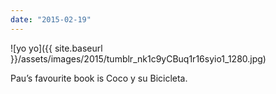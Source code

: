 ```yaml
---
date: "2015-02-19"
---
```


![yo yo]({{ site.baseurl }}/assets/images/2015/tumblr_nk1c9yCBuq1r16syio1_1280.jpg)

Pau’s favourite book is Coco y su Bicicleta.
